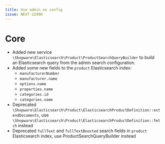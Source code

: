 ```yaml
---
title: Use admin es config
issue: NEXT-22900
---
```


# Core

* Added new service `\Shopware\Elasticsearch\Product\ProductSearchQueryBuilder` to build an Elasticsearch query from the admin search configuration.
* Added some new fields to the `product` Elasticsearch index:
  * `manufacturerNumber`
  * `manufacturer.name`
  * `options.name`
  * `properties.name`
  * `categories.id`
  * `categories.name`
* Deprecated `\Shopware\Elasticsearch\Product\ElasticsearchProductDefinition::extendDocuments`, use `\Shopware\Elasticsearch\Product\ElasticsearchProductDefinition::fetch` instead
* Deprecated `fullText` and `fullTextBoosted` search fields in `product` Elasticsearch index, use ProductSearchQueryBuilder instead
